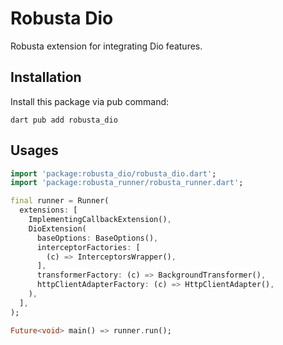 Robusta Dio
===========

Robusta extension for integrating Dio features.


Installation
------------

Install this package via pub command:

```
dart pub add robusta_dio
```

Usages
------

```dart
import 'package:robusta_dio/robusta_dio.dart';
import 'package:robusta_runner/robusta_runner.dart';

final runner = Runner(
  extensions: [
    ImplementingCallbackExtension(),
    DioExtension(
      baseOptions: BaseOptions(),
      interceptorFactories: [
        (c) => InterceptorsWrapper(),
      ],
      transformerFactory: (c) => BackgroundTransformer(),
      httpClientAdapterFactory: (c) => HttpClientAdapter(),
    ),
  ],
);

Future<void> main() => runner.run();
```

